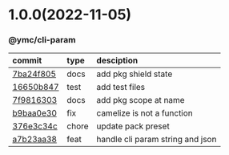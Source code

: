 <a name="1.0.0"></a>
# 1.0.0(2022-11-05)
### @ymc/cli-param
commit|type|desciption
:----|:----|:----
[7ba24f805](https://github.com/ymc-github/js-idea/commit/97ba24f805c72931f4126ea88023b4861d9341b9 "docs(core): add pkg shield state&#10;&#10;export handle as default&#10;&#10;generated by ymc@robot")|docs|add pkg shield state
[16650b847](https://github.com/ymc-github/js-idea/commit/a16650b84741f538d134c30787215f257eb6ae97 "test(core): add test files&#10;&#10;export class and instance&#10;&#10;generated by ymc@robot")|test|add test files
[7f9816303](https://github.com/ymc-github/js-idea/commit/17f9816303affed7df6cf9d56cf31f4ee2c7cbd5 "docs(core): add pkg scope at name&#10;&#10;export setClassConstructor and alias&#10;export setClassMethod and alias&#10;export mixClass and alias&#10;export setClassMethodAlias&#10;&#10;generated by ymc@robot")|docs|add pkg scope at name
[b9baa0e30](https://github.com/ymc-github/js-idea/commit/8b9baa0e309e197e13c792da5337f7eccbca64bc "fix(core): camelize is not a function&#10;&#10;export JsonStream&#10;export jsonStream&#10;&#10;generated by ymc@robot")|fix|camelize is not a function
[376e3c34c](https://github.com/ymc-github/js-idea/commit/e376e3c34cb0ac02471a2e08bd16ff8436542c69 "chore(core): update pack preset&#10;&#10;export baseParam, tokenParam, pageParam, userParam, githubParam&#10;&#10;generated by ymc@robot")|chore|update pack preset
[a7b23aa38](https://github.com/ymc-github/js-idea/commit/da7b23aa3858f5efef0a15be79496b5ec3089c60 "feat(core): handle cli param string and json&#10;&#10;with defFixUnreadbleCode&#10;&#10;generated by ymc@robot")|feat|handle cli param string and json